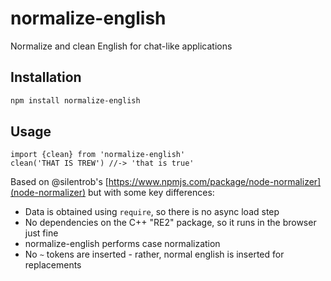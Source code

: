 # normalize-english
Normalize and clean English for chat-like applications

## Installation

```sh
npm install normalize-english
```

## Usage

```
import {clean} from 'normalize-english'
clean('THAT IS TREW') //-> 'that is true'
```

Based on @silentrob's
[https://www.npmjs.com/package/node-normalizer](node-normalizer)
but with some key differences:
- Data is obtained using `require`, so there is no async load step
- No dependencies on the C++ "RE2" package, so it runs in the browser just fine
- normalize-english performs case normalization
- No `~` tokens are inserted - rather, normal english is inserted for replacements
